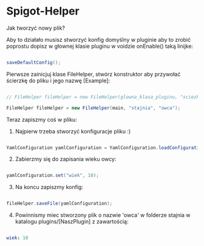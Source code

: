 # Spigot-Helper

Jak tworzyć nowy plik?

Aby to działało musisz stworzyć konfig domyślny w pluginie aby to zrobić poprostu dopisz w głownej klasie pluginu w voidzie
onEnable() taką linijke:

```java

saveDefaultConfig();

```

Pierwsze zainicjuj klase FileHelper, stwórz konstruktor aby przywołać ścierzkę do pliku i jego nazwę [Example]:

```java

// FileHelper fileHelper = new FileHelper(glowna_klasa_pluginu, "sciezka do pliku", "nazwa pliku");

FileHelper fileHelper = new FileHelper(main, "stajnia", "owca");

```

Teraz zapiszmy coś w pliku:

1. Najpierw trzeba stworzyć konfiguracje pliku :)

```java

YamlConfiguration yamlConfiguration = YamlConfiguration.loadConfiguration(fileHelper.getFile());

```

2. Zabierzmy się do zapisania wieku owcy:

```java

yamlConfiguration.set("wiek", 10);

```

3. Na koncu zapiszmy konfig:

```java

fileHelper.saveFile(yamlConfiguration);

```

4. Powinnismy miec stworzony plik o nazwie 'owca' w folderze stajnia w katalogu plugins/[NaszPlugin] z zawartością:

```yaml

wiek: 10

```

